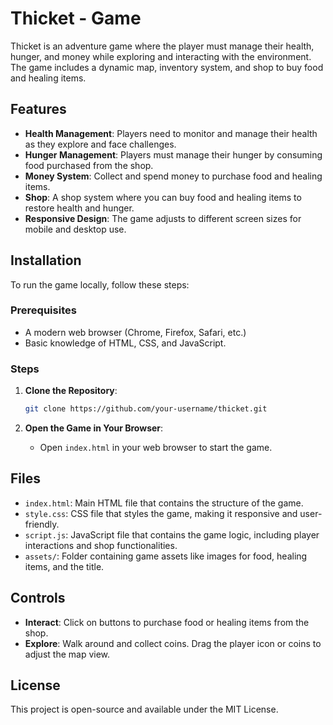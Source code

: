 # Thicket - Game

Thicket is an adventure game where the player must manage their health, hunger, and money while exploring and interacting with the environment. The game includes a dynamic map, inventory system, and shop to buy food and healing items.

## Features

- **Health Management**: Players need to monitor and manage their health as they explore and face challenges.
- **Hunger Management**: Players must manage their hunger by consuming food purchased from the shop.
- **Money System**: Collect and spend money to purchase food and healing items.
- **Shop**: A shop system where you can buy food and healing items to restore health and hunger.
- **Responsive Design**: The game adjusts to different screen sizes for mobile and desktop use.

## Installation

To run the game locally, follow these steps:

### Prerequisites

- A modern web browser (Chrome, Firefox, Safari, etc.)
- Basic knowledge of HTML, CSS, and JavaScript.

### Steps

1. **Clone the Repository**:

    ```bash
    git clone https://github.com/your-username/thicket.git
    ```

2. **Open the Game in Your Browser**:
   - Open `index.html` in your web browser to start the game.

## Files

- `index.html`: Main HTML file that contains the structure of the game.
- `style.css`: CSS file that styles the game, making it responsive and user-friendly.
- `script.js`: JavaScript file that contains the game logic, including player interactions and shop functionalities.
- `assets/`: Folder containing game assets like images for food, healing items, and the title.

## Controls

- **Interact**: Click on buttons to purchase food or healing items from the shop.
- **Explore**: Walk around and collect coins. Drag the player icon or coins to adjust the map view.

## License

This project is open-source and available under the MIT License.
